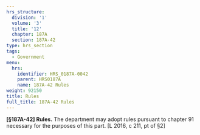 ```yaml
---
hrs_structure:
  division: '1'
  volume: '3'
  title: '12'
  chapter: 187A
  section: 187A-42
type: hrs_section
tags:
  - Government
menu:
  hrs:
    identifier: HRS_0187A-0042
    parent: HRS0187A
    name: 187A-42 Rules
weight: 92150
title: Rules
full_title: 187A-42 Rules
---
```

**[§187A-42] Rules.** The department may adopt rules pursuant to chapter 91 necessary for the purposes of this part. [L 2016, c 211, pt of §2]